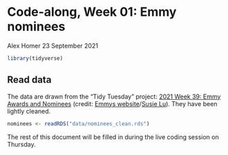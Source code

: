 Code-along, Week 01: Emmy nominees
================
Alex Homer
23 September 2021

``` r
library(tidyverse)
```

## Read data

The data are drawn from the “Tidy Tuesday” project: [2021 Week 39: Emmy
Awards and
Nominees](https://github.com/rfordatascience/tidytuesday/blob/master/data/2021/2021-09-21/readme.md)
(credit: [Emmys
website](https://www.emmys.com/awards/nominations/award-search)/[Susie
Lu](https://www.susielu.com/data-viz/emmy-2017)). They have been lightly
cleaned.

``` r
nominees <- readRDS("data/nominees_clean.rds")
```

The rest of this document will be filled in during the live coding
session on Thursday.
